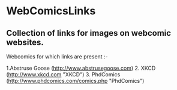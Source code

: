 WebComicsLinks
=======

Collection of links for images on webcomic websites.
--------


Webcomics for which links are present :-

1.Abstruse Goose (http://www.abstrusegoose.com)
2. XKCD (http://www.xkcd.com "XKCD")
3. PhdComics (http://www.phdcomics.com/comics.php "PhdComics")
